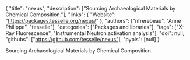 {
  "title": "nexus",
  "description": ["Sourcing Archaeological Materials by Chemical Composition."],
  "links": {
    "Website": "https://packages.tesselle.org/nexus/"
  },
  "authors": ["nfrerebeau", "Anne Philippe", "tesselle"],
  "categories": ["Packages and libraries"],
  "tags": ["X-Ray Fluorescence", "Instrumental Neutron activation analysis"],
  "doi": null,
  "githubs": ["https://github.com/tesselle/nexus"],
  "pypis": [null]
}

<!-- Generated by csv2md.R – do not edit by hand -->

Sourcing Archaeological Materials by Chemical Composition.